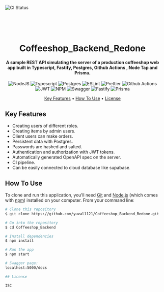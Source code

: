 ![CI Status](https://github.com/yuval1121/Coffeeshop_Backend_Redone/actions/workflows/github-actions.yml/badge.svg)

<h1 align="center">
  <br>
  <br>
  Coffeeshop_Backend_Redone
  <br>
</h1>

<h4 align="center">A sample REST API simulating the server of a production coffeeshop web app built in Typescript, Fastify, Postgres, Github Actions , Node Tap and Prisma</a>.</h4>

<p align="center">
    <img src="https://img.shields.io/badge/Node.js-339933?style=for-the-badge&logo=nodedotjs&logoColor=white"
         alt="NodeJS">
    <img src="https://img.shields.io/badge/TypeScript-007ACC?style=for-the-badge&logo=typescript&logoColor=white"
         alt="Typescript">
    <img src="https://img.shields.io/badge/postgres-%23316192.svg?style=for-the-badge&logo=postgresql&logoColor=white"
         alt="Postgres">
    <img src="https://img.shields.io/badge/eslint-3A33D1?style=for-the-badge&logo=eslint&logoColor=white"
         alt="ESLint">
    <img src="https://img.shields.io/badge/prettier-1A2C34?style=for-the-badge&logo=prettier&logoColor=F7BA3E"
         alt="Prettier">
    <img src="https://img.shields.io/badge/github%20actions-%232671E5.svg?style=for-the-badge&logo=githubactions&logoColor=white"
         alt="Github Actions">
    <img src="https://img.shields.io/badge/JWT-000000?style=for-the-badge&logo=JSON%20web%20tokens&logoColor=white"
         alt="JWT">
    <img src="https://img.shields.io/badge/npm-CB3837?style=for-the-badge&logo=npm&logoColor=white"
         alt="NPM">
     <img src="https://img.shields.io/badge/Swagger-85EA2D?style=for-the-badge&logo=Swagger&logoColor=white"
         alt="Swagger">
    <img src="https://img.shields.io/badge/fastify-%23000000.svg?style=for-the-badge&logo=fastify&logoColor=white"
         alt="Fastify">
    <img src="https://img.shields.io/badge/Prisma-3982CE?style=for-the-badge&logo=Prisma&logoColor=white"
         alt="Prisma">
    
    
</p>

<p align="center">
  <a href="#key-features">Key Features</a> •
  <a href="#how-to-use">How To Use</a> •
  <a href="#license">License</a>
</p>

## Key Features

- Creating users of different roles.
- Creating items by admin users.
- Client users can make orders.
- Persistent data with Postgres.
- Passwords are hashed and salted.
- Authentication and authorization with JWT tokens.
- Automatically generated OpenAPI spec on the server.
- CI pipeline.
- Can be easily connected to cloud database like supabase.

## How To Use

To clone and run this application, you'll need [Git](https://git-scm.com) and [Node.js](https://nodejs.org/en/download/) (which comes with [npm](http://npmjs.com)) installed on your computer. From your command line:

```bash
# Clone this repository
$ git clone https://github.com/yuval1121/Coffeeshop_Backend_Redone.git

# Go into the repository
$ cd Coffeeshop_Backend

# Install dependencies
$ npm install

# Run the app
$ npm start

# Swagger page:
localhost:5000/docs

## License

ISC
```
